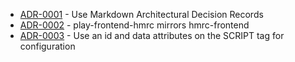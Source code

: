 

<!-- adrlog -->

- [ADR-0001](0001-use-markdown-architectural-decision-records.md) - Use Markdown Architectural Decision Records
- [ADR-0002](0002-play-frontend-hmrc-mirrors-hmrc-frontend.md) - play-frontend-hmrc mirrors hmrc-frontend
- [ADR-0003](0003-use-id-and-data-attributes-for-configuration.md) - Use an id and data attributes on the SCRIPT tag for configuration

<!-- adrlogstop -->



